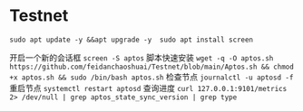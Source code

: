 # Testnet
`sudo apt update -y &&apt upgrade -y 
 sudo apt install screen`
 
 开启一个新的会话框
 `screen -S aptos`
 脚本快速安装
 `wget -q -O aptos.sh https://github.com/feidanchaoshuai/Testnet/blob/main/Aptos.sh && chmod +x aptos.sh && sudo /bin/bash aptos.sh`
 检查节点
 `journalctl -u aptosd -f`
 重启节点
 `systemctl restart aptosd`
 查询进度
 `curl 127.0.0.1:9101/metrics 2> /dev/null | grep aptos_state_sync_version | grep type`
